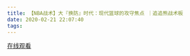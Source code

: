 ```yaml
---
title: 【NBA战术】大『换防』时代：现代篮球的攻守焦点 ｜追追熊战术板
date: 2020-02-21 22:07:40
tags:
---
```


<a href="https://www.weibo.com/tv/v/Ivc2kFrIf?fid=1034:4474342780633111" target="_blank">在线观看</a>

